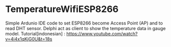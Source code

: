 # TemperatureWifiESP8266
Simple Ardunio IDE code to set ESP8266 become Access Point (AP) and to read DHT sensor.
Delphi act as client to show the temperature data in gauge model.
Tutorial[indonesian] :
https://www.youtube.com/watch?v=4i4x1qKjG0U&t=18s 
